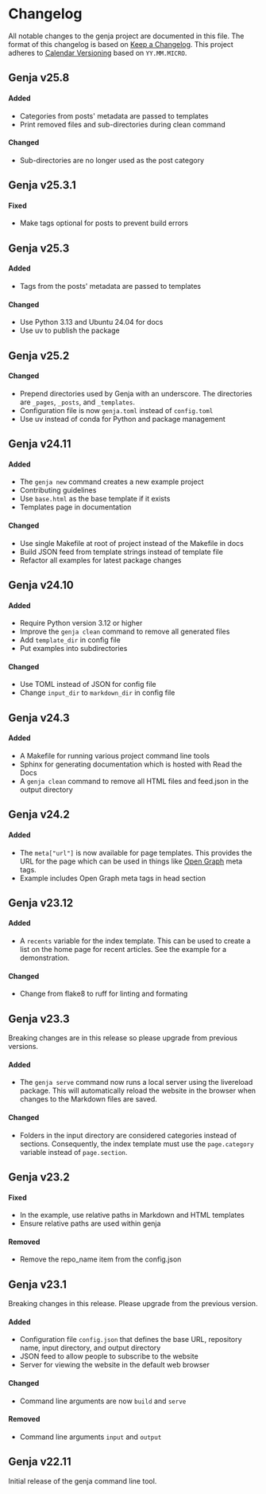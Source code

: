 # Changelog

All notable changes to the genja project are documented in this file. The format of this changelog is based on [Keep a Changelog](https://keepachangelog.com). This project adheres to [Calendar Versioning](https://calver.org) based on `YY.MM.MICRO`.

## Genja v25.8

#### Added

- Categories from posts' metadata are passed to templates
- Print removed files and sub-directories during clean command

#### Changed

- Sub-directories are no longer used as the post category

## Genja v25.3.1

#### Fixed

- Make tags optional for posts to prevent build errors

## Genja v25.3

#### Added

- Tags from the posts' metadata are passed to templates

#### Changed

- Use Python 3.13 and Ubuntu 24.04 for docs
- Use uv to publish the package

## Genja v25.2

#### Changed

- Prepend directories used by Genja with an underscore. The directories are `_pages`, `_posts`, and `_templates`.
- Configuration file is now `genja.toml` instead of `config.toml`
- Use uv instead of conda for Python and package management

## Genja v24.11

#### Added

- The `genja new` command creates a new example project
- Contributing guidelines
- Use `base.html` as the base template if it exists
- Templates page in documentation

#### Changed

- Use single Makefile at root of project instead of the Makefile in docs
- Build JSON feed from template strings instead of template file
- Refactor all examples for latest package changes

## Genja v24.10

#### Added

- Require Python version 3.12 or higher
- Improve the `genja clean` command to remove all generated files
- Add `template_dir` in config file
- Put examples into subdirectories

#### Changed

- Use TOML instead of JSON for config file
- Change `input_dir` to `markdown_dir` in config file

## Genja v24.3

#### Added

- A Makefile for running various project command line tools
- Sphinx for generating documentation which is hosted with Read the Docs
- A `genja clean` command to remove all HTML files and feed.json in the output directory

## Genja v24.2

#### Added

- The `meta["url"]` is now available for page templates. This provides the URL for the page which can be used in things like [Open Graph](https://www.opengraph.xyz) meta tags.
- Example includes Open Graph meta tags in head section

## Genja v23.12

#### Added

- A `recents` variable for the index template. This can be used to create a list on the home page for recent articles. See the example for a demonstration.

#### Changed

- Change from flake8 to ruff for linting and formating

## Genja v23.3

Breaking changes are in this release so please upgrade from previous versions.

#### Added

- The `genja serve` command now runs a local server using the livereload package. This will automatically reload the website in the browser when changes to the Markdown files are saved.

#### Changed

- Folders in the input directory are considered categories instead of sections. Consequently, the index template must use the `page.category` variable instead of `page.section`.

## Genja v23.2

#### Fixed

- In the example, use relative paths in Markdown and HTML templates
- Ensure relative paths are used within genja

#### Removed

- Remove the repo_name item from the config.json

## Genja v23.1

Breaking changes in this release. Please upgrade from the previous version.

#### Added

- Configuration file `config.json` that defines the base URL, repository name, input directory, and output directory
- JSON feed to allow people to subscribe to the website
- Server for viewing the website in the default web browser

#### Changed

- Command line arguments are now `build` and `serve`

#### Removed

- Command line arguments `input` and `output`

## Genja v22.11

Initial release of the genja command line tool.
